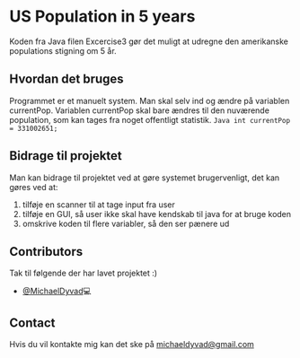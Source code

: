 # US Population in 5 years
Koden fra Java filen Excercise3 gør det muligt at udregne den amerikanske
populations stigning om 5 år.

## Hvordan det bruges
Programmet er et manuelt system. Man skal selv ind og ændre på variablen currentPop. 
Variablen currentPop skal bare ændres til den nuværende population, som kan tages fra noget offentligt statistik.
```Java int currentPop = 331002651; ```

## Bidrage til projektet
Man kan bidrage til projektet ved at gøre systemet brugervenligt, det kan gøres ved at:
1. tilføje en scanner til at tage input fra user
2. tilføje en GUI, så user ikke skal have kendskab til java for at bruge koden
3. omskrive koden til flere variabler, så den ser pænere ud

## Contributors
Tak til følgende der har lavet projektet :)
* [@MichaelDyvad](https://github.com/MichaelDyvad)💻

## Contact
Hvis du vil kontakte mig kan det ske på michaeldyvad@gmail.com


